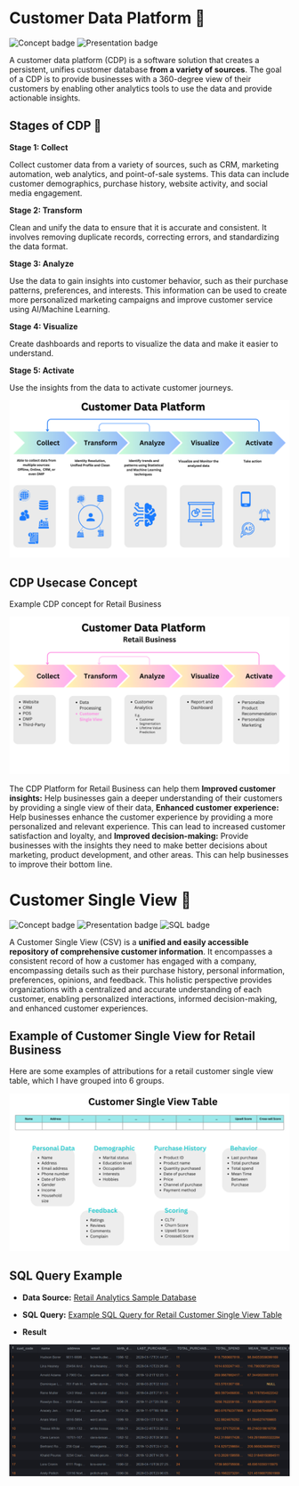 # Customer Data Platform 🔎
![Concept badge](https://img.shields.io/badge/-Concept-blue.svg) ![Presentation badge](https://img.shields.io/badge/-Presentation-blue.svg) 


A customer data platform (CDP) is a software solution that creates a persistent, unifies customer database **from a variety of sources**. The goal of a CDP is to provide businesses with a 360-degree view of their customers by enabling other analytics tools to use the data and provide actionable insights.

## Stages of CDP 🌟

**Stage 1: Collect**

Collect customer data from a variety of sources, such as CRM, marketing automation, web analytics, and point-of-sale systems. This data can include customer demographics, purchase history, website activity, and social media engagement.

**Stage 2: Transform**

Clean and unify the data to ensure that it is accurate and consistent.
It involves removing duplicate records, correcting errors, and standardizing the data format.

**Stage 3: Analyze**

Use the data to gain insights into customer behavior, such as their purchase patterns, preferences, and interests.
This information can be used to create more personalized marketing campaigns and improve customer service using AI/Machine Learning.

**Stage 4: Visualize**

Create dashboards and reports to visualize the data and make it easier to understand.

**Stage 5: Activate** 

Use the insights from the data to activate customer journeys.

 ![cdp](./cdp.png)

 ## CDP Usecase Concept 

Example CDP concept for Retail Business 
 
 ![cdp-retail](./cdp-retail.png)

The CDP Platform for Retail Business can help them **Improved customer insights:** Help businesses gain a deeper understanding of their customers by providing a single view of their data, **Enhanced customer experience:** Help businesses enhance the customer experience by providing a more personalized and relevant experience. This can lead to increased customer satisfaction and loyalty, and **Improved decision-making:** Provide businesses with the insights they need to make better decisions about marketing, product development, and other areas. This can help businesses to improve their bottom line.




# Customer Single View 🔎
![Concept badge](https://img.shields.io/badge/-Concept-blue.svg) ![Presentation badge](https://img.shields.io/badge/-Presentation-blue.svg) ![SQL badge](https://img.shields.io/badge/-SQL-green.svg)


A Customer Single View (CSV) is a **unified and easily accessible repository of comprehensive customer information**. It encompasses a consistent record of how a customer has engaged with a company, encompassing details such as their purchase history, personal information, preferences, opinions, and feedback. This holistic perspective provides organizations with a centralized and accurate understanding of each customer, enabling personalized interactions, informed decision-making, and enhanced customer experiences.

## Example of Customer Single View for Retail Business 

Here are some examples of attributions for a retail customer single view table, which I have grouped into 6 groups.



 ![csv-retail](./csv-retail.png)

 
## SQL Query Example 

* **Data Source:** [Retail Analytics Sample Database](https://docs.yugabyte.com/preview/sample-data/retail-analytics/)

* **SQL Query:** [Example SQL Query for Retail Customer Single View Table](https://github.com/Wkan19/MADT8101-Customer-Analytics/blob/main/Customer%20Data%20Platform%20and%20Customer%20Single%20View/retail-csv-example.sql)

* **Result**

 ![csv-result](./csv-result.png)
